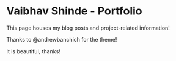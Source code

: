 # Vaibhav Shinde - Portfolio

This page houses my blog posts and project-related information!

Thanks to @andrewbanchich for the theme!

It is beautiful, thanks!